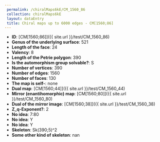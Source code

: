 ```yaml
--- 
 permalink: /chiralMaps6kE/CM_1560_86 
 collection: chiralMaps6kE
 layout: dataEntry
 title: Chiral maps up to 6000 edges - CM[1560;86]
---
```


- **ID**: [CM[1560;86]]({{ site.url }}/test/CM_1560_86)
- **Genus of the underlying surface**: 521
- **Length of the face**: 24
- **Valency**: 8
- **Length of the Petrie polygon**: 390
- **Is the automorphism group solvable?**: S
- **Number of vertices**: 390
- **Number of edges**: 1560
- **Number of faces**: 130
- **The map is self-**: none
- **Dual map**: [CM[1560;44]]({{ site.url }}/test/CM_1560_44)
- **Mirror (enantihomorphic) map**: [CM[1560;80]]({{ site.url }}/test/CM_1560_80)
- **Dual of the mirror image**: [CM[1560;38]]({{ site.url }}/test/CM_1560_38)
- **Z_q-Exponent?**: 2
- **No idea**:  7:80
- **No idea**: Y
- **No idea**: Y
- **Skeleton**: Sk(390;5)^2
- **Some other kind of skeleton**: nan
